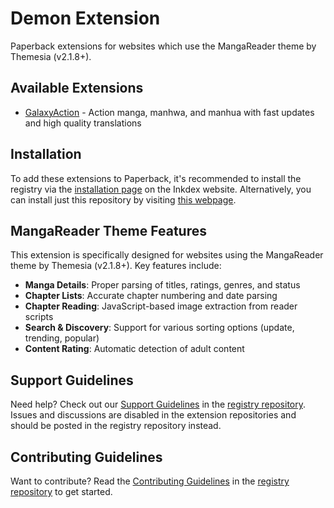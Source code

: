 # Demon Extension

Paperback extensions for websites which use the MangaReader theme by Themesia (v2.1.8+).

## Available Extensions

- [GalaxyAction](https://galaxyaction.net) - Action manga, manhwa, and manhua with fast updates and high quality translations

## Installation

To add these extensions to Paperback, it's recommended to install the registry via the [installation page][registry-installation-page] on the Inkdex website. Alternatively, you can install just this repository by visiting [this webpage][repository-installation-page].

## MangaReader Theme Features

This extension is specifically designed for websites using the MangaReader theme by Themesia (v2.1.8+). Key features include:

- **Manga Details**: Proper parsing of titles, ratings, genres, and status
- **Chapter Lists**: Accurate chapter numbering and date parsing
- **Chapter Reading**: JavaScript-based image extraction from reader scripts
- **Search & Discovery**: Support for various sorting options (update, trending, popular)
- **Content Rating**: Automatic detection of adult content

## Support Guidelines

Need help? Check out our [Support Guidelines][support-guidelines] in the [registry repository][registry-repository]. Issues and discussions are disabled in the extension repositories and should be posted in the registry repository instead.

## Contributing Guidelines

Want to contribute? Read the [Contributing Guidelines][contributing-guidelines] in the [registry repository][registry-repository] to get started.

[registry-installation-page]: https://inkdex.github.io/installation
[repository-installation-page]: https://inkdex.github.io/demon-extension/1.0/stable
[support-guidelines]: https://github.com/inkdex/extensions/blob/master/.github/SUPPORT.md
[registry-repository]: https://github.com/inkdex/extensions
[contributing-guidelines]: https://github.com/inkdex/extensions/blob/master/.github/CONTRIBUTING.md
